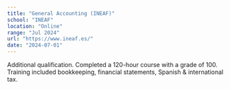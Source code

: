```yaml
---
title: "General Accounting (INEAF)"
school: "INEAF"
location: "Online"
range: "Jul 2024"
url: "https://www.ineaf.es/"
date: "2024-07-01"
---
```

Additional qualification. Completed a 120-hour course with a grade of 100. Training included bookkeeping, financial statements, Spanish & international tax. 